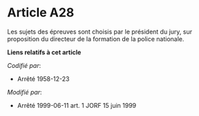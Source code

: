 # Article A28

Les sujets des épreuves sont choisis par le président du jury, sur proposition du directeur de la formation de la police
nationale.

**Liens relatifs à cet article**

_Codifié par_:

  - Arrêté 1958-12-23

_Modifié par_:

  - Arrêté 1999-06-11 art. 1 JORF 15 juin 1999
